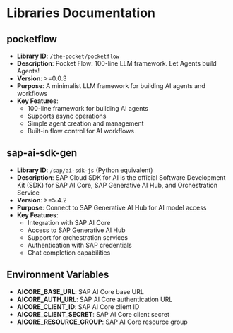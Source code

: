 # Libraries Documentation

## pocketflow
- **Library ID**: `/the-pocket/pocketflow`
- **Description**: Pocket Flow: 100-line LLM framework. Let Agents build Agents!
- **Version**: >=0.0.3
- **Purpose**: A minimalist LLM framework for building AI agents and workflows
- **Key Features**: 
  - 100-line framework for building AI agents
  - Supports async operations
  - Simple agent creation and management
  - Built-in flow control for AI workflows

## sap-ai-sdk-gen
- **Library ID**: `/sap/ai-sdk-js` (Python equivalent)
- **Description**: SAP Cloud SDK for AI is the official Software Development Kit (SDK) for SAP AI Core, SAP Generative AI Hub, and Orchestration Service
- **Version**: >=5.4.2
- **Purpose**: Connect to SAP Generative AI Hub for AI model access
- **Key Features**:
  - Integration with SAP AI Core
  - Access to SAP Generative AI Hub
  - Support for orchestration services
  - Authentication with SAP credentials
  - Chat completion capabilities

## Environment Variables
- **AICORE_BASE_URL**: SAP AI Core base URL
- **AICORE_AUTH_URL**: SAP AI Core authentication URL
- **AICORE_CLIENT_ID**: SAP AI Core client ID
- **AICORE_CLIENT_SECRET**: SAP AI Core client secret
- **AICORE_RESOURCE_GROUP**: SAP AI Core resource group
